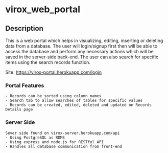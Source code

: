 # virox_web_portal

## Description

This is a web portal which helps in visualizing, editing, inserting or deleting data from a database. 
The user will login/signup first then will be able to access the database and perform any necessary actions which will be saved in the server-side back-end. 
The user can also search for specific items using the search records function.

Site: https://virox-portal.herokuapp.com/login

### Portal Features
```
- Records can be sorted using column names
- Search tab to allow searches of tables for specific values
- Records can be created, edited, deleted and updated on Records Details page
```
### Server Side 
```
Sever side found on virox-server.herokuapp.com/api
- Using PostgreSQL as RDMS
- Using express and node.js for RESTful API
- Handles all database communication from front-end 
```
